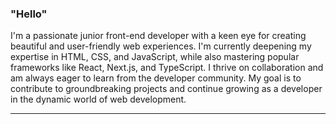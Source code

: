 ### "Hello"

I'm a passionate junior front-end developer with a keen eye for creating beautiful and user-friendly web experiences. I'm currently deepening my expertise in HTML, CSS, and JavaScript, while also mastering popular frameworks like React, Next.js, and TypeScript. I thrive on collaboration and am always eager to learn from the developer community. My goal is to contribute to groundbreaking projects and continue growing as a developer in the dynamic world of web development.


_______________________________________________________________________________________________________________________________________________________________________________



